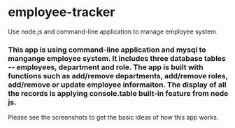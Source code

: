 # employee-tracker
Use node.js and command-line application to manage employee system.

### This app is using command-line application and mysql to mangange employee system. It includes three database tables -- employees, department and role. The app is built with functions such as add/remove departments, add/remove roles, add/remove or update employee informaiton. The display of all the records is applying console.table built-in feature from node js. 

Please see the screenshots to get the basic ideas of how this app works. 

